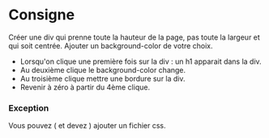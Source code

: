 # Consigne



Créer une div qui prenne toute la hauteur de la page, pas toute la largeur et qui soit centrée. 
Ajouter un background-color de votre choix. 

 - Lorsqu'on clique une première fois sur la div : un h1 apparait dans la div.
 - Au deuxième clique le background-color change.
 - Au troisième clique mettre une bordure sur la div.
 - Revenir à zéro à partir du 4ème clique.

### Exception
Vous pouvez ( et devez ) ajouter un fichier css.